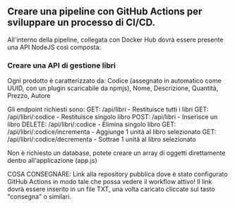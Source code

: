 ## Creare una pipeline con GitHub Actions per sviluppare un processo di CI/CD.
All'interno della pipeline, collegata con Docker Hub dovrà essere presente una API NodeJS così composta:
### Creare una API di gestione libri
Ogni prodotto è caratterizzato da:
Codice (assegnato in automatico come UUID, con un plugin scaricabile da npmjs),
Nome,
Descrizione,
Quantità,
Prezzo,
Autore 

Gli endpoint richiesti sono:
GET: /api/libri  - Restituisce tutti i libri
GET: /api/libri/:codice - Restituisce singolo libro
POST: /api/libri  - Inserisce un libro
DELETE: /api/libri/:codice - Elimina singolo libro
GET: /api/libri/:codice/incrementa - Aggiunge 1 unità al libro selezionato
GET: /api/libri/:codice/decrementa - Sottrae 1 unità al libro selezionato

Non è richiesto un database, potete creare un array di oggetti direttamente dentro all'applicazione (app.js)

COSA CONSEGNARE:
Link alla repository pubblica dove è stato configurato GitHub Actions in modo tale che possa vedere il workflow attivo!
Il link dovrà essere inserito in un file TXT, una volta caricato cliccate sul tasto "consegna" o similari.